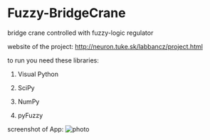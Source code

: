 # Fuzzy-BridgeCrane
bridge crane controlled with fuzzy-logic regulator

website of the project: http://neuron.tuke.sk/labbancz/project.html

to run you need these libraries:

1. Visual Python

2. SciPy
 
3. NumPy

4. pyFuzzy


screenshot of App:
![photo](http://neuron.tuke.sk/labbancz/img/screen1.jpg)
